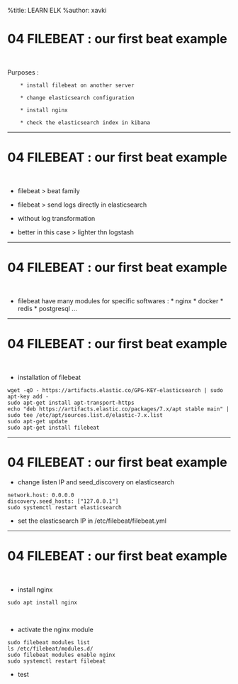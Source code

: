 %title: LEARN ELK
%author: xavki

# 04 FILEBEAT : our first beat example

<br>

Purposes :

		* install filebeat on another server

		* change elasticsearch configuration

		* install nginx

		* check the elasticsearch index in kibana

------------------------------------------------------------------

# 04 FILEBEAT : our first beat example


<br>

* filebeat > beat family

* filebeat > send logs directly in elasticsearch

* without log transformation

* better in this case > lighter thn logstash

------------------------------------------------------------------

# 04 FILEBEAT : our first beat example


<br>

* filebeat have many modules for specific softwares :
		* nginx
		* docker
		* redis
		* postgresql
		...

------------------------------------------------------------------

# 04 FILEBEAT : our first beat example


<br>

* installation of filebeat

```
wget -qO - https://artifacts.elastic.co/GPG-KEY-elasticsearch | sudo apt-key add -
sudo apt-get install apt-transport-https
echo "deb https://artifacts.elastic.co/packages/7.x/apt stable main" | sudo tee /etc/apt/sources.list.d/elastic-7.x.list
sudo apt-get update
sudo apt-get install filebeat
```

------------------------------------------------------------------

# 04 FILEBEAT : our first beat example


* change listen IP and seed_discovery on elasticsearch

```
network.host: 0.0.0.0
discovery.seed_hosts: ["127.0.0.1"]
sudo systemctl restart elasticsearch
```

* set the elasticsearch IP in /etc/filebeat/filebeat.yml

------------------------------------------------------------------

# 04 FILEBEAT : our first beat example


<br>

* install nginx

```
sudo apt install nginx
```

<br>

* activate the nginx module

```
sudo filebeat modules list
ls /etc/filebeat/modules.d/
sudo filebeat modules enable nginx
sudo systemctl restart filebeat
```

* test
